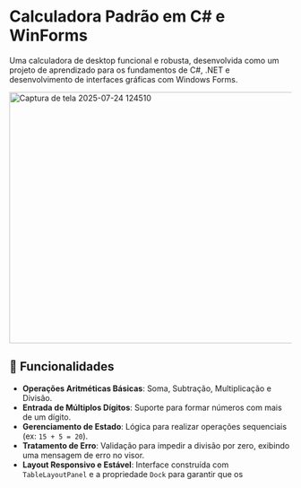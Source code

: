 #  Calculadora Padrão em C# e WinForms

Uma calculadora de desktop funcional e robusta, desenvolvida como um projeto de aprendizado para os fundamentos de C#, .NET e desenvolvimento de interfaces gráficas com Windows Forms.


<img width="505" height="448" alt="Captura de tela 2025-07-24 124510" src="https://github.com/user-attachments/assets/1d0c1dec-990c-4792-bb75-200f1a933d13" />



## 🚀 Funcionalidades

* **Operações Aritméticas Básicas**: Soma, Subtração, Multiplicação e Divisão.
* **Entrada de Múltiplos Dígitos**: Suporte para formar números com mais de um dígito.
* **Gerenciamento de Estado**: Lógica para realizar operações sequenciais (ex: `15 + 5 = 20`).
* **Tratamento de Erro**: Validação para impedir a divisão por zero, exibindo uma mensagem de erro no visor.
* **Layout Responsivo e Estável**: Interface construída com `TableLayoutPanel` e a propriedade `Dock` para garantir que os
